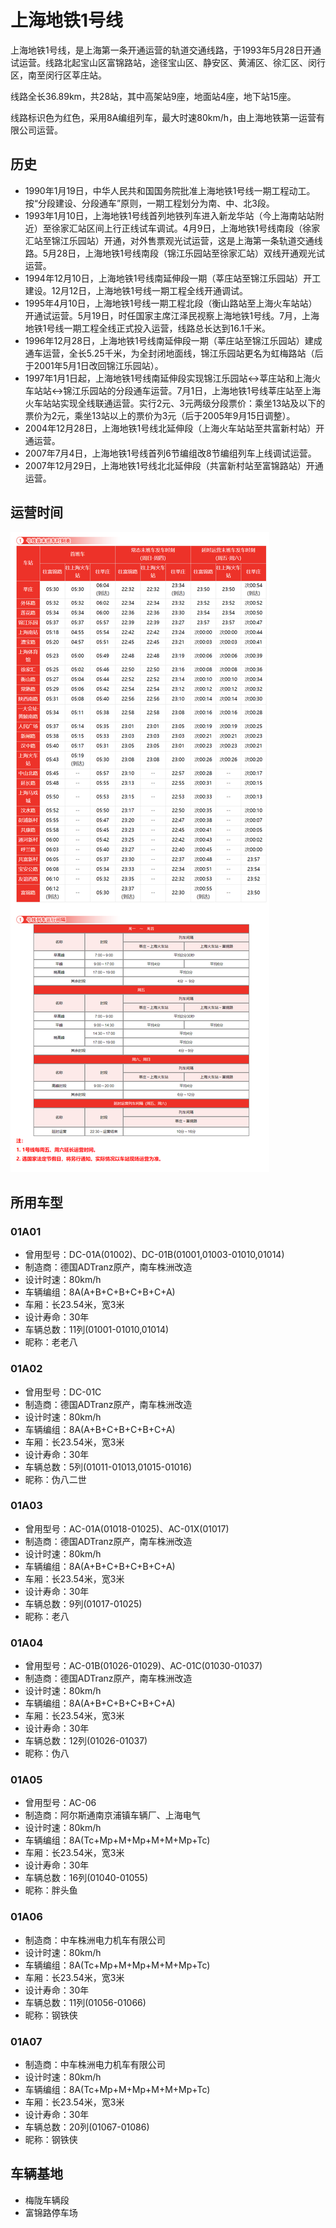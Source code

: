 # 上海地铁1号线

上海地铁1号线，是上海第一条开通运营的轨道交通线路，于1993年5月28日开通试运营。线路北起宝山区富锦路站，途径宝山区、静安区、黄浦区、徐汇区、闵行区，南至闵行区莘庄站。

线路全长36.89km，共28站，其中高架站9座，地面站4座，地下站15座。

线路标识色为红色，采用8A编组列车，最大时速80km/h，由上海地铁第一运营有限公司运营。

## 历史
* 1990年1月19日，中华人民共和国国务院批准上海地铁1号线一期工程动工。按“分段建设、分段通车”原则，一期工程划分为南、中、北3段。
* 1993年1月10日，上海地铁1号线首列地铁列车进入新龙华站（今上海南站站附近）至徐家汇站区间上行正线试车调试。4月9日，上海地铁1号线南段（徐家汇站至锦江乐园站）开通，对外售票观光试运营，这是上海第一条轨道交通线路。5月28日，上海地铁1号线南段（锦江乐园站至徐家汇站）双线开通观光试运营。
* 1994年12月10日，上海地铁1号线南延伸段一期（莘庄站至锦江乐园站）开工建设。12月12日，上海地铁1号线一期工程全线开通调试。
* 1995年4月10日，上海地铁1号线一期工程北段（衡山路站至上海火车站站）开通试运营。5月19日，时任国家主席江泽民视察上海地铁1号线。7月，上海地铁1号线一期工程全线正式投入运营，线路总长达到16.1千米。
* 1996年12月28日，上海地铁1号线南延伸段一期（莘庄站至锦江乐园站）建成通车运营，全长5.25千米，为全封闭地面线，锦江乐园站更名为虹梅路站（后于2001年5月1日改回锦江乐园站）。
* 1997年1月1日起，上海地铁1号线南延伸段实现锦江乐园站↔莘庄站和上海火车站站↔锦江乐园站的分段通车运营。7月1日，上海地铁1号线莘庄站至上海火车站站实现全线联通运营。实行2元、3元两级分段票价：乘坐13站及以下的票价为2元，乘坐13站以上的票价为3元（后于2005年9月15日调整）。
* 2004年12月28日，上海地铁1号线北延伸段（上海火车站站至共富新村站）开通运营。
* 2007年7月4日，上海地铁1号线首列6节编组改8节编组列车上线调试运营。
* 2007年12月29日，上海地铁1号线北北延伸段（共富新村站至富锦路站）开通运营。

## 运营时间
![](./time/1.png)

## 所用车型
### 01A01
* 曾用型号：DC-01A(01002)、DC-01B(01001,01003-01010,01014)
* 制造商：德国ADTranz原产，南车株洲改造
* 设计时速：80km/h
* 车辆编组：8A(A+B+C+B+C+B+C+A)
* 车厢：长23.54米，宽3米
* 设计寿命：30年
* 车辆总数：11列(01001-01010,01014)
* 昵称：老老八
### 01A02
* 曾用型号：DC-01C
* 制造商：德国ADTranz原产，南车株洲改造
* 设计时速：80km/h
* 车辆编组：8A(A+B+C+B+C+B+C+A)
* 车厢：长23.54米，宽3米
* 设计寿命：30年
* 车辆总数：5列(01011-01013,01015-01016)
* 昵称：伪八二世
### 01A03
* 曾用型号：AC-01A(01018-01025)、AC-01X(01017)
* 制造商：德国ADTranz原产，南车株洲改造
* 设计时速：80km/h
* 车辆编组：8A(A+B+C+B+C+B+C+A)
* 车厢：长23.54米，宽3米
* 设计寿命：30年
* 车辆总数：9列(01017-01025)
* 昵称：老八
### 01A04
* 曾用型号：AC-01B(01026-01029)、AC-01C(01030-01037)
* 制造商：德国ADTranz原产，南车株洲改造
* 设计时速：80km/h
* 车辆编组：8A(A+B+C+B+C+B+C+A)
* 车厢：长23.54米，宽3米
* 设计寿命：30年
* 车辆总数：12列(01026-01037)
* 昵称：伪八
### 01A05
* 曾用型号：AC-06
* 制造商：阿尔斯通南京浦镇车辆厂、上海电气
* 设计时速：80km/h
* 车辆编组：8A(Tc+Mp+M+Mp+M+M+Mp+Tc)
* 车厢：长23.54米，宽3米
* 设计寿命：30年
* 车辆总数：16列(01040-01055)
* 昵称：胖头鱼
### 01A06
* 制造商：中车株洲电力机车有限公司
* 设计时速：80km/h
* 车辆编组：8A(Tc+Mp+M+Mp+M+M+Mp+Tc)
* 车厢：长23.54米，宽3米
* 设计寿命：30年
* 车辆总数：11列(01056-01066)
* 昵称：钢铁侠
### 01A07
* 制造商：中车株洲电力机车有限公司
* 设计时速：80km/h
* 车辆编组：8A(Tc+Mp+M+Mp+M+M+Mp+Tc)
* 车厢：长23.54米，宽3米
* 设计寿命：30年
* 车辆总数：20列(01067-01086)
* 昵称：钢铁侠

## 车辆基地
* 梅陇车辆段
* 富锦路停车场